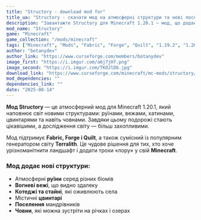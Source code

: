```yaml
---
title: "Structory - download mod for"
title_ua: "Structory - скачати мод на атмосферні структури та нові поселення для"
description: "Завантажте Structory для Minecraft 1.20.1 – мод, що додає атмосферні руїни, поселення, вежі та човни. Сумісний з Terralith, Fabric, Forge і Quilt."
mod_name: "Structory"
game: "Minecraft"
game_collection: "/mods/minecraft"
tags: ["Minecraft", "Mods", "Fabric", "Forge", "Quilt", "1.19.2", "1.20", "1.20.1", "1.20.2", "1.21", "1.21.1","1.21.6", "1.21.7", "1.21.8"]
author: "botanydev"
author_link: "https://www.curseforge.com/members/botanydev"
image_first: "https://i.imgur.com/a6j7jHf.png"
image_second: "https://i.imgur.com/TKOJlD6.jpg"
download_link: "https://www.curseforge.com/minecraft/mc-mods/structory/files/all?page=1&pageSize=20"
mod_dependencies: ""
dependencies_link: ""
date: "2025-08-14"
---
```


**Мод Structory** — це атмосферний мод для Minecraft 1.20.1, який наповнює світ новими структурами: руїнами, вежами, хатинами, цвинтарями та навіть човнами. Завдяки цьому подорожі стають цікавішими, а дослідження світу — більш захопливими.

Мод підтримує **Fabric, Forge і Quilt**, а також сумісний із популярним генератором світу **Terralith**. Це чудове рішення для тих, хто хоче урізноманітнити ландшафт і додати трохи «лору» у свій **Minecraft**.
### Мод додає нові структури:
- Атмосферні **руїни** серед різних біомів  
- **Вогневі вежі**, що видно здалеку  
- **Котеджі та стайні**, які оживлюють села  
- Містичні **цвинтарі**  
- **Поселення** мандрівників  
- **Човни**, які можна зустріти на річках і озерах  